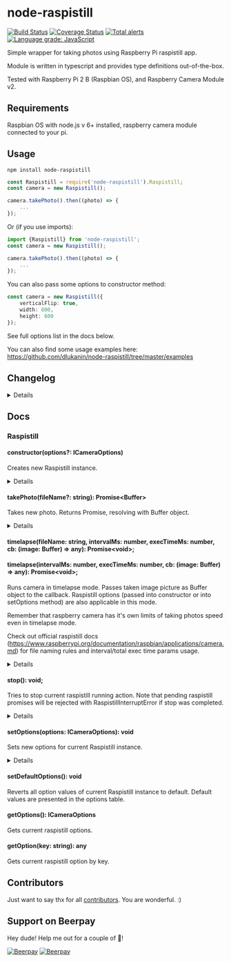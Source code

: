 # node-raspistill
[![Build Status](https://travis-ci.org/dlukanin/node-raspistill.svg?branch=master)](https://travis-ci.org/dlukanin/node-raspistill)
[![Coverage Status](https://coveralls.io/repos/github/dlukanin/node-raspistill/badge.svg?branch=master)](https://coveralls.io/github/dlukanin/node-raspistill?branch=master)
[![Total alerts](https://img.shields.io/lgtm/alerts/g/dlukanin/node-raspistill.svg?logo=lgtm&logoWidth=18)](https://lgtm.com/projects/g/dlukanin/node-raspistill/alerts/)
[![Language grade: JavaScript](https://img.shields.io/lgtm/grade/javascript/g/dlukanin/node-raspistill.svg?logo=lgtm&logoWidth=18)](https://lgtm.com/projects/g/dlukanin/node-raspistill/context:javascript)

Simple wrapper for taking photos using Raspberry Pi raspistill app.

Module is written in typescript and provides type definitions out-of-the-box.

Tested with Raspberry Pi 2 B (Raspbian OS), and Raspberry Camera Module v2.

## Requirements
Raspbian OS with node.js v 6+ installed, raspberry camera module connected to your pi.


## Usage

```
npm install node-raspistill
```

```typescript
const Raspistill = require('node-raspistill').Raspistill;
const camera = new Raspistill();

camera.takePhoto().then((photo) => {
    ...
});
```
Or (if you use imports):
```typescript
import {Raspistill} from 'node-raspistill';
const camera = new Raspistill();

camera.takePhoto().then((photo) => {
    ...
});
```

You can also pass some options to constructor method:

```typescript
const camera = new Raspistill({
    verticalFlip: true,
    width: 800,
    height: 600
});
```

See full options list in the docs below.

You can also find some usage examples here: https://github.com/dlukanin/node-raspistill/tree/master/examples

## Changelog
<details>
<summary>Details</summary>

#### v 0.0.20
[fix encoding options #20](https://github.com/dlukanin/node-raspistill/pull/20)
[options added #21](https://github.com/dlukanin/node-raspistill/pull/21)

#### v 0.0.19
Fixes in interface exports.

#### v 0.0.18
Minor deps update. Fixes for typings location in package.json

#### v 0.0.18
Minor deps update. Fixes for typings location in package.json

#### v 0.0.17
Deps update. Vulnerability fixes.

#### v 0.0.16
Deps update. Added new parameters for camera options ([#10](https://github.com/dlukanin/node-raspistill/pull/10), [#11](https://github.com/dlukanin/node-raspistill/pull/11))

#### v 0.0.15
Deps update. Fixes in setting camera options methods ([thx for mentioning it in PR](https://github.com/dlukanin/node-raspistill/pull/8))

#### v 0.0.14
Some fixes in dependencies.

#### v 0.0.13
New options ([thx for PR](https://github.com/dlukanin/node-raspistill/pull/7)): time, shutterspeed, contrast, brightness, saturation, iso.

#### v 0.0.12
Added raspistill stop method.

#### v 0.0.11
Timelapse mode. Something like beta version, can be unstable in some cases. 
Feel free to submit issue if you think that mode doesn't work well in your project.

#### v 0.0.10
Added noFileSave option. 
If you don't want to save photos on your raspberry pi - use this option.

Some bug fixes and new examples.

#### v 0.0.9
Fixed some issues with width/height options.
Added setDefaultOptions method.
Updated some dependencies.

#### v 0.0.8
Added noPreview option.
</details>

## Docs
### Raspistill
#### constructor(options?: ICameraOptions)
Creates new Raspistill instance.

<details>
<summary>Details</summary>
Options - object, that can contain:

|key|type|defaults|desc|
|---|---|---|---|
|noFileSave|boolean|false|Disables photos saving. If true - camera output will be directly sent as Buffer without saving on the drive|
|verticalFlip|boolean|false|   |
|horizontalFlip|boolean|false|   |
|noPreview|boolean|true|Disables preview window on Pi while taking photo|
|outputDir|string|'./photos'|Output directory where photos will be stored|
|fileName|string|undefined|Name for photo file. If undefined - photos file names will be calculated as new Date.now() + file encoding|
|encoding|string|'jpg'|'jpg', 'bmp', 'gif' or 'png'|
|width|number|undefined|Width of taken image in pixels. If width is not set - raspistill uses default max camera sensor resolution width|
|height|number|undefined|Height of taken image in pixels. If height is not set - raspistill uses default max camera sensor resolution height|
|time|number|undefined|Time before camera takes photo. If undefined raspistill util use it's own 5 sec timeout|
|shutterspeed|number|undefined|Shutter speed in microseconds|
|contrast|number|undefined|Contrast of the image (-100 ... 100). If undefined - raspistill util use contrast 0 value |
|brightness|number|undefined|Brightness of the image. 50 is the default raspistill util value.|
|saturation|number|undefined|Image saturation (-100 ... 100). Raspistill util uses 0 value if undefined|
|iso|number|undefined|Capture ISO (100 ... 800)|
|rotation|number|undefined|Image rotation param|
|awb|string|undefined|'off', 'auto', 'sun', 'cloud', 'shade', 'tungsten', 'fluorescent', 'incandescent', 'flash', 'horizon'|
|awbg|string|undefined|Sets blue and red gains (as floating point numbers) to be applied when awb=off. e.g. '1.5,1.2'|
|quality|number|undefined|JPEG quality <0 to 100>|
|thumb|string|undefined|Specification of the thumbnail image inserted into the JPEG file. If not specified, defaults are a size of 64x48 at quality 35|

```typescript
const camera = new Raspistill({
    verticalFlip: true,
    fileName: 'foo'
});
```

You can find more info about raspistill util options in the official docs: https://www.raspberrypi.org/documentation/raspbian/applications/camera.md
</details>

#### takePhoto(fileName?: string): Promise\<Buffer\>
Takes new photo. Returns Promise, resolving with Buffer object.

<details>
<summary>Details</summary>

```typescript
camera.takePhoto('testPhotoName').then((photo) => {
    ...
});
```
</details>

#### timelapse(fileName: string, intervalMs: number, execTimeMs: number, cb: (image: Buffer) => any): Promise\<void\>;
#### timelapse(intervalMs: number, execTimeMs: number, cb: (image: Buffer) => any): Promise\<void\>;
Runs camera in timelapse mode. Passes taken image picture as Buffer object to the callback. 
Raspistill options (passed into constructor or into setOptions method) are also applicable in this mode.

Remember that raspberry camera has it's own limits of taking photos speed even in timelapse mode.

Check out official raspistill docs (https://www.raspberrypi.org/documentation/raspbian/applications/camera.md) for
file naming rules and interval/total exec time params usage.

<details>
<summary>Details</summary>

```typescript
camera.timelapse(500, 3000, (image) => {
    // got image from camera, do something
}).then(() => {
    // timelapse ended
}).catch((err) => {
    // something bad happened
});
```
or
```typescript
camera.timelapse('image%04d', 500, 3000, (image) => {
    // got image from camera, do something
}).then(() => {
    // timelapse ended
}).catch((err) => {
    // something bad happened
});
```
</details>

#### stop(): void;
Tries to stop current raspistill running action. Note that pending raspistill promises will be
rejected with RaspistillInterruptError if stop was completed.

<details>
<summary>Details</summary>

```typescript
const RaspistillInterruptError = require('node-raspistill').RaspistillInterruptError;

raspistill.timelapse(1000, 30000, (image) => {
    console.log('got photo, trying to stop raspistill');
    raspistill.stop();
})
    .then(() => {
        console.log('timelapse ended')
    })
    .catch((err) => {
        console.log(err instanceof RaspistillInterruptError) // true, raspistill was interrupted;
    });
```

</details>

#### setOptions(options: ICameraOptions): void
Sets new options for current Raspistill instance.

<details>
<summary>Details</summary>

```typescript
camera.setOptions({
    horizontalFlip: true,
    noPreview: false
});
```
</details>

#### setDefaultOptions(): void
Reverts all option values of current Raspistill instance to default.
Default values are presented in the options table.

#### getOptions(): ICameraOptions
Gets current raspistill options.

#### getOption(key: string): any
Gets current raspistill option by key.

## Contributors

Just want to say thx for all [contributors](https://github.com/dlukanin/node-raspistill/graphs/contributors). You are wonderful. :)

## Support on Beerpay
Hey dude! Help me out for a couple of :beers:!

[![Beerpay](https://beerpay.io/dlukanin/node-raspistill/badge.svg?style=beer-square)](https://beerpay.io/dlukanin/node-raspistill)  [![Beerpay](https://beerpay.io/dlukanin/node-raspistill/make-wish.svg?style=flat-square)](https://beerpay.io/dlukanin/node-raspistill?focus=wish)